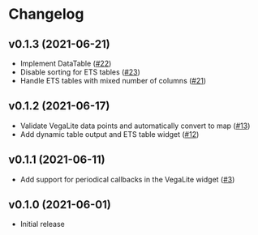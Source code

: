 # Changelog

## v0.1.3 (2021-06-21)

  * Implement DataTable ([#22](https://github.com/elixir-nx/kino/pull/22))
  * Disable sorting for ETS tables ([#23](https://github.com/elixir-nx/kino/pull/23))
  * Handle ETS tables with mixed number of columns ([#21](https://github.com/elixir-nx/kino/pull/21))

## v0.1.2 (2021-06-17)

  * Validate VegaLite data points and automatically convert to map ([#13](https://github.com/elixir-nx/kino/pull/13))
  * Add dynamic table output and ETS table widget ([#12](https://github.com/elixir-nx/kino/pull/12))

## v0.1.1 (2021-06-11)

  * Add support for periodical callbacks in the VegaLite widget ([#3](https://github.com/elixir-nx/kino/pull/3))

## v0.1.0 (2021-06-01)

  * Initial release
